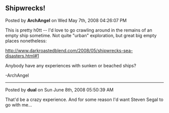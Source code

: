 ## Shipwrecks!
Posted by **ArchAngel** on Wed May 7th, 2008 04:26:07 PM

This is pretty h0tt -- I'd love to go crawling around in the remains of an empty
ship sometime. Not quite "urban" exploration, but great big empty places
nonetheless:

<http://www.darkroastedblend.com/2008/05/shipwrecks-sea-disasters.html#1>

Anybody have any experiences with sunken or beached ships?

-ArchAngel

--------------------------------------------------------------------------------

Posted by **dual** on Sun June 8th, 2008 05:50:39 AM

That'd be a crazy experience. And for some reason I'd want Steven Segal to go
with me...
